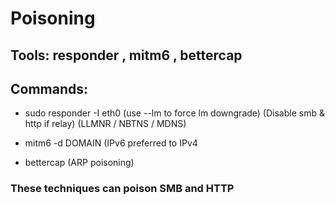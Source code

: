 # Poisoning

## Tools: responder , mitm6 , bettercap

## Commands:

 - sudo responder -I eth0 (use --lm to force lm downgrade) (Disable smb & http if relay) (LLMNR / NBTNS / MDNS)

 - mitm6 -d DOMAIN (IPv6 preferred to IPv4

 - bettercap (ARP poisoning)

### These techniques can poison SMB and HTTP
